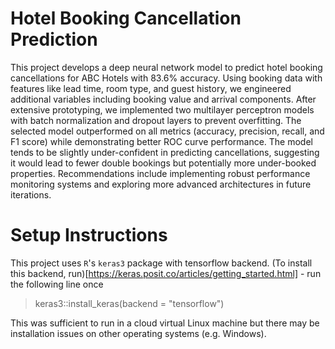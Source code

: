 # Hotel Booking Cancellation Prediction

This project develops a deep neural network model to predict hotel booking cancellations for ABC Hotels with 83.6% accuracy. Using booking data with features like lead time, room type, and guest history, we engineered additional variables including booking value and arrival components. After extensive prototyping, we implemented two multilayer perceptron models with batch normalization and dropout layers to prevent overfitting. The selected model outperformed on all metrics (accuracy, precision, recall, and F1 score) while demonstrating better ROC curve performance. The model tends to be slightly under-confident in predicting cancellations, suggesting it would lead to fewer double bookings but potentially more under-booked properties. Recommendations include implementing robust performance monitoring systems and exploring more advanced architectures in future iterations.

# Setup Instructions

This project uses `R`'s `keras3` package with tensorflow backend. (To install this backend, run)[https://keras.posit.co/articles/getting_started.html] - run the following line once

> keras3::install_keras(backend = "tensorflow")

This was sufficient to run in a cloud virtual Linux machine but there may be installation issues on other operating systems (e.g. Windows).
